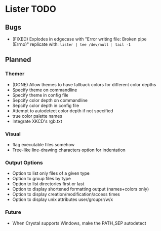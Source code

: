 Lister TODO
===========

Bugs
---

- (FIXED) Explodes in edgecase with "Error writing file: Broken pipe (Errno)"
  replicate with: `lister | tee /dev/null | tail -1`

Planned
-------

### Themer

- (DONE) Allow themes to have fallback colors for different color depths
- Specify theme on commandline
- Specify theme in config file
- Sepcify color depth on commandline
- Sepcify color depth in config file
- Attempt to autodetect color depth if not specified
- true color palette names
- Integrate XKCD's rgb.txt

### Visual

- flag executable files somehow
- Tree-like line-drawing characters option for indentation

### Output Options

- Option to list only files of a given type
- Option to group files by type
- Option to list directories first or last
- Option to display shortened formatting output (names+colors only)
- Option to display creation/modification/access times
- Option to display unix attributes user/group/r/w/x

### Future

- When Crystal supports Windows, make the PATH_SEP autodetect

